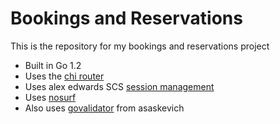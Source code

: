 # Bookings and Reservations

This is the repository for my bookings and reservations project

- Built in Go 1.2
- Uses the [chi router](https://github.com/go-chi/chi)
- Uses alex edwards SCS [session management](https://github.com/alexedwards/scs)
- Uses [nosurf](https://github.com/justinas/nosurf)
- Also uses [govalidator](https://github.com/asaskevich/govalidator) from asaskevich